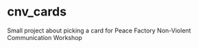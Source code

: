 # cnv_cards
Small project about picking a card for Peace Factory Non-Violent Communication Workshop
